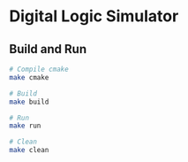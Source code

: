 # Digital Logic Simulator

## Build and Run
```sh
# Compile cmake
make cmake

# Build
make build

# Run
make run

# Clean
make clean
```
